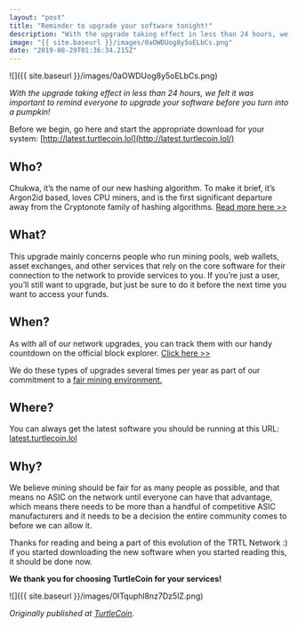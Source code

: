 ```yaml
---
layout: "post"
title: "Reminder to upgrade your software tonight!"
description: "With the upgrade taking effect in less than 24 hours, we felt it was important to remind everyone to upgrade your software before you turn into a pumpkin! Before we begin, go here and start the…"
image: "{{ site.baseurl }}/images/0aOWDUog8y5oELbCs.png"
date: "2019-08-29T01:36:34.215Z"
---
```


![]({{ site.baseurl }}/images/0aOWDUog8y5oELbCs.png)

_With the upgrade taking effect in less than 24 hours, we felt it was important to remind everyone to upgrade your software before you turn into a pumpkin!_

Before we begin, go here and start the appropriate download for your system: [http://latest.turtlecoin.lol](http://latest.turtlecoin.lol/)

## Who?

Chukwa, it’s the name of our new hashing algorithm. To make it brief, it’s Argon2id based, loves CPU miners, and is the first significant departure away from the Cryptonote family of hashing algorithms. [Read more here >>](https://blog.turtlecoin.lol/archives/the-quest-for-decentralized-proof-of-work/)

## What?

This upgrade mainly concerns people who run mining pools, web wallets, asset exchanges, and other services that rely on the core software for their connection to the network to provide services to you. If you’re just a user, you’ll still want to upgrade, but just be sure to do it before the next time you want to access your funds.

## When?

As with all of our network upgrades, you can track them with our handy countdown on the official block explorer. [Click here >>](https://explorer.turtlecoin.lol/)

We do these types of upgrades several times per year as part of our commitment to a [fair mining environment.](https://github.com/turtlecoin/meta/issues/74)

## Where?

You can always get the latest software you should be running at this URL: [latest.turtlecoin.lol](http://latest.turtlecoin.lol/)

## Why?

We believe mining should be fair for as many people as possible, and that means no ASIC on the network until everyone can have that advantage, which means there needs to be more than a handful of competitive ASIC manufacturers and it needs to be a decision the entire community comes to before we can allow it.

Thanks for reading and being a part of this evolution of the TRTL Network :) if you started downloading the new software when you started reading this, it should be done now.

**We thank you for choosing TurtleCoin for your services!**

![]({{ site.baseurl }}/images/0ITquphl8nz7Dz5lZ.png)

_Originally published at_ [_TurtleCoin_](http://blog.turtlecoin.lol/archives/reminder-to-upgrade-your-software-tonight/)_._
